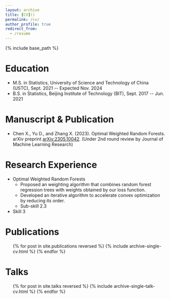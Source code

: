 ```yaml
---
layout: archive
title: [CV]()
permalink: /cv/
author_profile: true
redirect_from:
  - /resume
---
```


{% include base_path %}


Education
======
* M.S. in Statistics, University of Science and Technology of China (USTC), Sept. 2021 -- Expected Nov. 2024
* B.S. in Statistics, Beijing Institute of Technology (BIT), Sept. 2017 -- Jun. 2021

Manuscript & Publication
======
* Chen X., Yu D., and Zhang X. (2023). Optimal Weighted Random Forests. arXiv preprint [arXiv:2305.10042](http://arxiv.org/abs/2305.10042).
 (Under 2nd round review by Journal of Machine Learning Research)


  
Research Experience
======
* Optimal Weighted Random Forests
  * Proposed an weighting algorithm that combines random forest regression trees with weights obtained by our loss function.
  * Developed an iterative algorithm to accelerate convex optimization by reducing its order.
  * Sub-skill 2.3
* Skill 3

Publications
======
  <ul>{% for post in site.publications reversed %}
    {% include archive-single-cv.html %}
  {% endfor %}</ul>
  
Talks
======
  <ul>{% for post in site.talks reversed %}
    {% include archive-single-talk-cv.html  %}
  {% endfor %}</ul>
  

  

